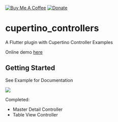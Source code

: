 [![Buy Me A Coffee](https://img.shields.io/badge/Donate-Buy%20Me%20A%20Coffee-yellow.svg)](https://www.buymeacoffee.com/rodydavis)
[![Donate](https://img.shields.io/badge/Donate-PayPal-green.svg)](https://www.paypal.com/cgi-bin/webscr?cmd=_s-xclick&hosted_button_id=WSH3GVC49GNNJ)

# cupertino_controllers

A Flutter plugin with Cupertino Controller Examples

Online demo [here](https://rodydavis.github.io/cupertino_controllers/)

## Getting Started

See Example for Documentation

![](https://github.com/rodydavis/plugins/blob/master/packages/cupertino_controllers/assets/screenshots/ezgif-4-ddefe3c604fb.gif)

Completed:
- Master Detail Controller
- Table View Controller

